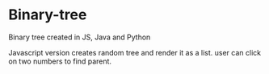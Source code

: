 # Binary-tree
Binary tree created in JS, Java and Python

Javascript version creates random tree and render it as a list. user can click on two numbers to find parent. 
